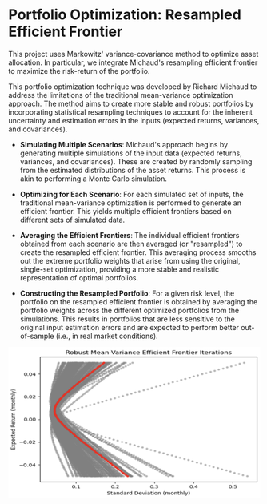 # Portfolio Optimization: Resampled Efficient Frontier

This project uses Markowitz' variance-covariance method to optimize asset allocation. In particular, we integrate Michaud's resampling efficient frontier to maximize the risk-return of the portfolio. 

This portfolio optimization technique was developed by Richard Michaud to address the limitations of the traditional mean-variance optimization approach. The method aims to create more stable and robust portfolios by incorporating statistical resampling techniques to account for the inherent uncertainty and estimation errors in the inputs (expected returns, variances, and covariances).

- **Simulating Multiple Scenarios**:
Michaud's approach begins by generating multiple simulations of the input data (expected returns, variances, and covariances). These are created by randomly sampling from the estimated distributions of the asset returns. This process is akin to performing a Monte Carlo simulation.

- **Optimizing for Each Scenario**:
For each simulated set of inputs, the traditional mean-variance optimization is performed to generate an efficient frontier. This yields multiple efficient frontiers based on different sets of simulated data.

- **Averaging the Efficient Frontiers**:
The individual efficient frontiers obtained from each scenario are then averaged (or "resampled") to create the resampled efficient frontier. This averaging process smooths out the extreme portfolio weights that arise from using the original, single-set optimization, providing a more stable and realistic representation of optimal portfolios.

- **Constructing the Resampled Portfolio**:
For a given risk level, the portfolio on the resampled efficient frontier is obtained by averaging the portfolio weights across the different optimized portfolios from the simulations.
This results in portfolios that are less sensitive to the original input estimation errors and are expected to perform better out-of-sample (i.e., in real market conditions).

<p align="center">
  <img src="https://github.com/codebyvictor/portfolio_optimization/blob/main/images/resampled%20efficient%20frontier.png">
</p>

